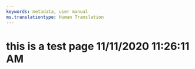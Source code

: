 ```yaml
---
keywords: metadata, user manual
ms.translationtype: Human Translation
---
```

# this is a test page 11/11/2020 11:26:11 AM